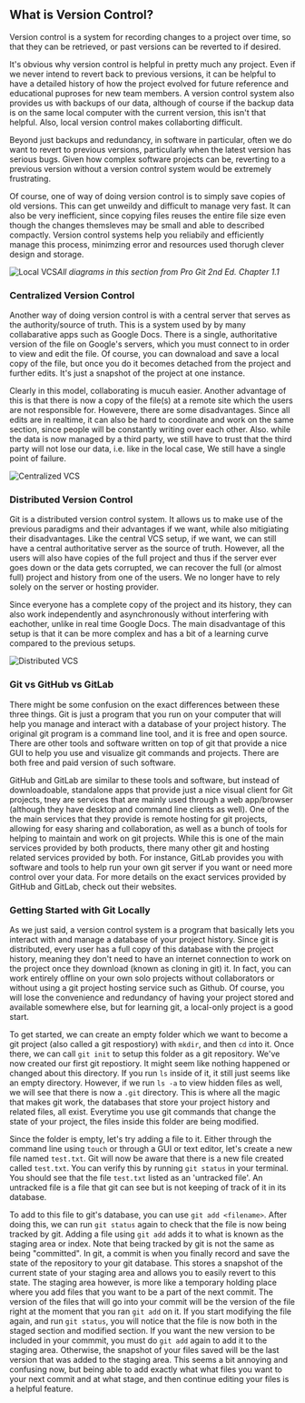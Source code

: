 ## What is Version Control?
Version control is a system for recording changes to a project over time, so that they can be retrieved, or past versions can be reverted to if desired.

It's obvious why version control is helpful in pretty much any project. Even if we never intend to revert back to previous versions, it can be helpful to have a detailed history of how the project evolved for future reference and educational puproses for new team members. A version control system also provides us with backups of our data, although of course if the backup data is on the same local computer with the current version, this isn't that helpful. Also, local version control makes collaborting difficult.

Beyond just backups and redundancy, in software in particular, often we do want to revert to previous versions, particularly when the latest version has serious bugs. Given how complex software projects can be, reverting to a previous version without a version control system would be extremely frustrating.

Of course, one of way of doing version control is to simply save copies of old versions. This can get unweildy and difficult to manage very fast. It can also be very inefficient, since copying files reuses the entire file size even though the changes themsleves may be small and able to described compactly. Version control systems help you reliabily and efficiently manage this process, minimzing error and resources used thorugh clever design and storage.

![Local VCS](https://git-scm.com/book/en/v2/images/local.png)*All diagrams in this section from Pro Git 2nd Ed. Chapter 1.1*

### Centralized Version Control
Another way of doing version control is with a central server that serves as the authority/source of truth. This is a system used by by many collabarative apps such as Google Docs. There is a single, authoritative version of the file on Google's servers, which you must connect to in order to view and edit the file. Of course, you can downaload and save a local copy of the file, but once you do it becomes detached from the project and further edits. It's just a snapshot of the project at one instance.

Clearly in this model, collaborating is mucuh easier. Another advantage of this is that there is now a copy of the file(s) at a remote site which the users are not responsible for. Howevere, there are some disadvantages. Since all edits are in realtime, it can also be hard to coordinate and work on the same section, since people will be constantly writing over each other. Also. while the data is now managed by a third party, we still have to trust that the third party will not lose our data, i.e. like in the local case, We still have a single point of failure.

![Centralized VCS](https://git-scm.com/book/en/v2/images/centralized.png)

### Distributed Version Control
Git is a distributed version control system. It allows us to make use of the previous paradigms and their advantages if we want, while also mitigiating their disadvantages. Like the central VCS setup, if we want, we can still have a central authoritative server as the source of truth. However, all the users will also have copies of the full project and thus if the server ever goes down or the data gets corrupted, we can recover the full (or almost full) project and history from one of the users. We no longer have to rely solely on the server or hosting provider.

Since everyone has a complete copy of the project and its history, they can also work independently and asynchronously without interfering with eachother, unlike in real time Google Docs. The main disadvantage of this setup is that it can be more complex and has a bit of a learning curve compared to the previous setups.

![Distributed VCS](https://git-scm.com/book/en/v2/images/distributed.png)

### Git vs GitHub vs GitLab
There might be some confusion on the exact differences between these three things. Git is just a program that you run on your computer that will help you manage and interact with a database of your project history. The original git program is a command line tool, and it is free and open source. There are other tools and software written on top of git that provide a nice GUI to help you use and visualize git commands and projects. There are both free and paid version of such software. 

GitHub and GitLab are similar to these tools and software, but instead of downloadoable, standalone apps that provide just a nice visual client for Git projects, tney are services that are mainly used through a web app/browser (although they have desktop and command line clients as well). One of the the main services that they provide is remote hosting for git projects, allowing for easy sharing and collaboration, as well as a bunch of tools for helping to maintain and work on git projects. While this is one of the main services provided by both products, there many other git and hosting related services provided by both. For instance, GitLab provides you with software and tools to help run your own git server if you want or need more control over your data. For more details on the exact services provided by GitHub and GitLab, check out their websites.

### Getting Started with Git Locally
As we just said, a version control system is a program that basically lets you interact with and manage a database of your project history. Since git is distributed, every user has a full copy of this database with the project history, meaning they don't need to have an internet connection to work on the project once they download (known as cloning in git) it. In fact, you can work entirely offline  on your own solo projects without collaborators or without using a git project hosting service such as Github. Of course, you will lose the convenience and redundancy of having your project stored and available somewhere else, but for learning git, a local-only project is a good start.

To get started, we can create an empty folder which we want to become a git project (also called a git respostiory) with `mkdir`, and then `cd` into it. Once there, we can call `git init` to setup this folder as a git repository. We've now created our first git repostiory. It might seem like nothing happened or changed about this directory. If you run `ls` inside of it, it still just seems like an empty directory. However, if we run `ls -a` to view hidden files as well, we will see that there is now a `.git` directory. This is where all the magic that makes git work, the databases that store your project history and related files, all exist. Everytime you use git commands that change the state of your project, the files inside this folder are being modified.

Since the folder is empty, let's try adding a file to it. Either through the command line using `touch` or through a GUI or text editor, let's create a new file named `test.txt`. Git will now be aware that there is a new file created called `test.txt`. You can verify this by running `git status` in your terminal. You should see that the file `test.txt` listed as an 'untracked file'. An untracked file is a file that git can see but is not keeping of track of it in its database. 

To add to this file to git's database, you can use `git add <filename>`. After doing this, we can run `git status` again to check that the file is now being tracked by git. Adding a file using `git add` adds it to what is known as the staging area or index. Note that being tracked by git is not the same as being "committed". In git, a commit is when you finally record and save the state of the repository to your git database. This stores a snapshot of the current state of your staging area and allows you to easily revert to this state. The staging area however, is more like a temporary holding place where you add files that you want to be a part of the next commit. The version of the files that will go into your commit will be the version of the file right at the moment that you ran `git add` on it. If you start modifying the file again, and run `git status`, you will notice that the file is now both in the staged section and modified section. If you want the new version to be included in your commmit, you must do `git add` again to add it to the staging area. Otherwise, the snapshot of your files saved will be the last version that was added to the staging area. This seems a bit annoying and confusing now, but being able to add exactly what what files you want to your next commit and at what stage, and then continue editing your files is a helpful feature.